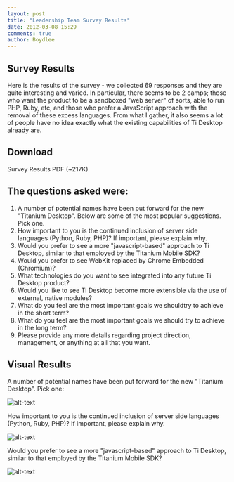 ```yaml
---
layout: post
title: "Leadership Team Survey Results"
date: 2012-03-08 15:29
comments: true
author: Boydlee
---
```


## Survey Results

Here is the results of the survey - we collected 69 responses and they are quite interesting and varied. In particular, there seems to be 2 camps; those who want the product to be a sandboxed "web server" of sorts, able to run PHP, Ruby, etc, and those who prefer a JavaScript approach with the removal of these excess languages. From what I gather, it also seems a lot of people have no idea exactly what the existing capabilities of Ti Desktop already are.

## Download 

Survey Results PDF (~217K)

## The questions asked were:

1. A number of potential names have been put forward for the new "Titanium Desktop". Below are some of the most popular suggestions. Pick one.
2. How important to you is the continued inclusion of server side languages (Python, Ruby, PHP)? If important, please explain why.
3. Would you prefer to see a more "javascript-based" approach to Ti Desktop, similar to that employed by the Titanium Mobile SDK?
4. Would you prefer to see WebKit replaced by Chrome Embedded (Chromium)?
5. What technologies do you want to see integrated into any future Ti Desktop product?
6. Would you like to see Ti Desktop become more extensible via the use of external, native modules?
7. What do you feel are the most important goals we shouldtry to achieve in the short term?
8. What do you feel are the most important goals we should try to achieve in the long term?
9. Please provide any more details regarding project direction, management, or anything at all that you want.

## Visual Results

A number of potential names have been put forward for the new "Titanium Desktop". Pick one:

![alt-text](http://tidesdk.github.com/images/survey1.png)

How important to you is the continued inclusion of server side languages (Python, Ruby, PHP)? If important, please explain why.

![alt-text](http://tidesdk.github.com/images/survey1.png)

Would you prefer to see a more "javascript-based" approach to Ti Desktop, similar to that employed by the Titanium Mobile SDK?

![alt-text](http://tidesdk.github.com/images/survey1.png)